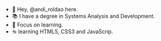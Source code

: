 - 🎈 Hey, @andi_roldao here.
- 📚 I have a degree in Systems Analysis and Development.
- 🧐 Focus on learning.
- ☕ learning HTML5, CSS3 and JavaScrip.
